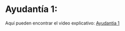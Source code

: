 # Ayudantía 1: 
Aquí pueden encontrar el video explicativo: [Ayudantia 1](https://youtu.be/zMHU6cGzBNI)
